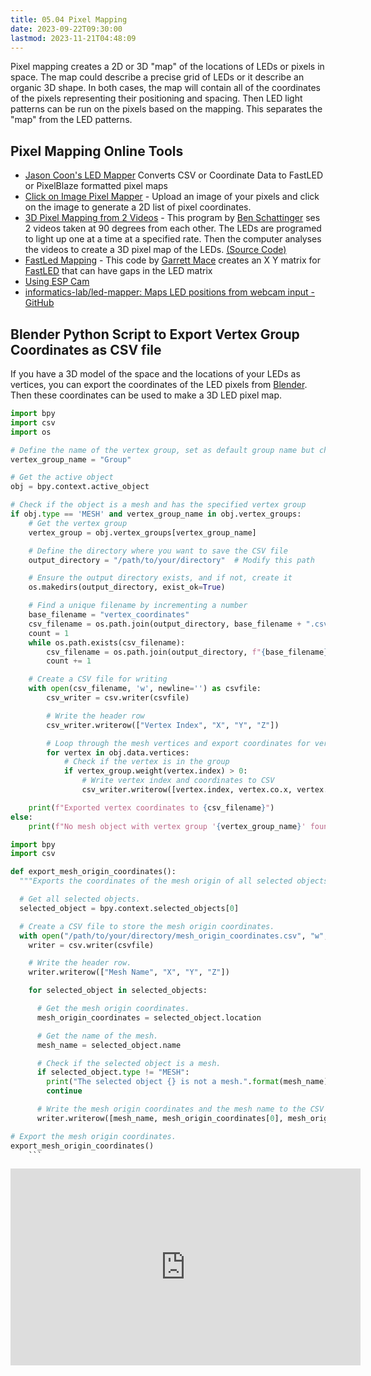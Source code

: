```yaml
---
title: 05.04 Pixel Mapping
date: 2023-09-22T09:30:00
lastmod: 2023-11-21T04:48:09
---
```


Pixel mapping creates a 2D or 3D "map" of the locations of LEDs or pixels in space. The map could describe a precise grid of LEDs or it describe an organic 3D shape. In both cases, the map will contain all of the coordinates of the pixels representing their positioning and spacing. Then LED light patterns can be run on the pixels based on the mapping. This separates the "map" from the LED patterns.

## Pixel Mapping Online Tools

- [Jason Coon's LED Mapper](https://jasoncoon.github.io/led-mapper/) Converts CSV or Coordinate Data to FastLED or PixelBlaze formatted pixel maps
- [Click on Image Pixel Mapper](http://app.bhencke.com/pixelmap.html) - Upload an image of your pixels and click on the image to generate a 2D list of pixel coordinates.
- [3D Pixel Mapping from 2 Videos](https://led3dmap.lights0123.com/) - This program by [Ben Schattinger](https://lights0123.com/) ses 2 videos taken at 90 degrees from each other. The LEDs are programed to light up one at a time at a specified rate. Then the computer analyses the videos to create a 3D pixel map of the LEDs. [(Source Code)](https://github.com/lights0123/LED3DMap)
- [FastLed Mapping](https://macetech.github.io/FastLED-XY-Map-Generator/) - This code by [Garrett Mace](https://macetech.com/) creates an X Y matrix for [FastLED](https://fastled.io/) that can have gaps in the LED matrix
- [Using ESP Cam](https://m.youtube.com/watch?v=Ueim2Ko8VWo)
- [informatics-lab/led-mapper: Maps LED positions from webcam input - GitHub](https://github.com/informatics-lab/led-mapper)

## Blender Python Script to Export Vertex Group Coordinates as CSV file

If you have a 3D model of the space and the locations of your LEDs as vertices, you can export the coordinates of the LED pixels from [Blender](../../../../3d-modeling/blender/blender.md). Then these coordinates can be used to make a 3D LED pixel map.

```Python
import bpy
import csv
import os

# Define the name of the vertex group, set as default group name but change to your needs
vertex_group_name = "Group"

# Get the active object
obj = bpy.context.active_object

# Check if the object is a mesh and has the specified vertex group
if obj.type == 'MESH' and vertex_group_name in obj.vertex_groups:
    # Get the vertex group
    vertex_group = obj.vertex_groups[vertex_group_name]

    # Define the directory where you want to save the CSV file
    output_directory = "/path/to/your/directory"  # Modify this path

    # Ensure the output directory exists, and if not, create it
    os.makedirs(output_directory, exist_ok=True)

    # Find a unique filename by incrementing a number
    base_filename = "vertex_coordinates"
    csv_filename = os.path.join(output_directory, base_filename + ".csv")
    count = 1
    while os.path.exists(csv_filename):
        csv_filename = os.path.join(output_directory, f"{base_filename}_{count}.csv")
        count += 1

    # Create a CSV file for writing
    with open(csv_filename, 'w', newline='') as csvfile:
        csv_writer = csv.writer(csvfile)

        # Write the header row
        csv_writer.writerow(["Vertex Index", "X", "Y", "Z"])

        # Loop through the mesh vertices and export coordinates for vertices in the group
        for vertex in obj.data.vertices:
            # Check if the vertex is in the group
            if vertex_group.weight(vertex.index) > 0:
                # Write vertex index and coordinates to CSV
                csv_writer.writerow([vertex.index, vertex.co.x, vertex.co.y, vertex.co.z])

    print(f"Exported vertex coordinates to {csv_filename}")
else:
    print(f"No mesh object with vertex group '{vertex_group_name}' found.")
```

````Python
import bpy
import csv

def export_mesh_origin_coordinates():
  """Exports the coordinates of the mesh origin of all selected objects in Blender to a CSV file called `mesh_origin_coordinates.csv`, along with the name of the mesh."""

  # Get all selected objects.
  selected_object = bpy.context.selected_objects[0]

  # Create a CSV file to store the mesh origin coordinates.
  with open("/path/to/your/directory/mesh_origin_coordinates.csv", "w", newline='') as csvfile:
    writer = csv.writer(csvfile)

    # Write the header row.
    writer.writerow(["Mesh Name", "X", "Y", "Z"])

    for selected_object in selected_objects:

      # Get the mesh origin coordinates.
      mesh_origin_coordinates = selected_object.location

      # Get the name of the mesh.
      mesh_name = selected_object.name

      # Check if the selected object is a mesh.
      if selected_object.type != "MESH":
        print("The selected object {} is not a mesh.".format(mesh_name))
        continue

      # Write the mesh origin coordinates and the mesh name to the CSV file.
      writer.writerow([mesh_name, mesh_origin_coordinates[0], mesh_origin_coordinates[1], mesh_origin_coordinates[2]])

# Export the mesh origin coordinates.
export_mesh_origin_coordinates()
    ```
````

<div class="video-grid">

<div class="iframe-16-9-container">
<iframe class="youTubeIframe" width="560" height="315" src="https://www.youtube.com/embed/TvlpIojusBE" title="YouTube video player" frameborder="0" allow="accelerometer; autoplay; clipboard-write; encrypted-media; gyroscope; picture-in-picture; web-share" allowfullscreen></iframe>
</div>

</div>
